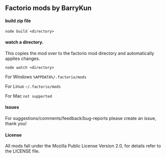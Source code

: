 Factorio mods by BarryKun
-------------------

#### build zip file
```
node build <directory>
```

#### watch a directory.
This copies the mod over to the factorio mod directory and automatically applies changes.
```
node watch <directory>
```
For Windows `%APPDATA%/.factorio/mods`

For Linux `~/.factorio/mods`

For Mac `not supported`

#### Issues
For suggestions/comments/feedback/bug-reports please create an issue, thank you!

#### License
All mods fall under the Mozilla Public License Version 2.0, for details refer to the LICENSE file.
